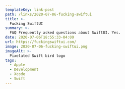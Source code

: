 ```yaml
---
templateKey: link-post
path: /links/2020-07-06-fucking-swiftui
title: >-
  Fucking SwiftUI
summary: >-
  FAQ Frequently asked questions about SwiftUI. Yes.
date: 2020-07-06T18:55:33-04:00
url: https://fuckingswiftui.com/
image: 2020-07-06-fucking-swiftui.png
imageAlt: >-
  Pixelated Swift bird logo
tags:
  - Apple
  - Development
  - Xcode
  - Swift
---
```

